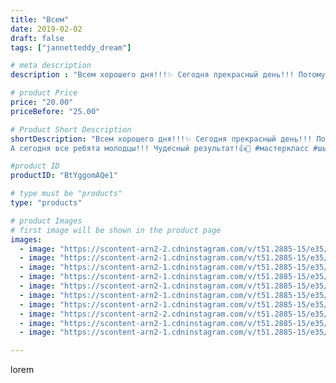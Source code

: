```yaml
---
title: "Всем"
date: 2019-02-02
draft: false
tags: ["jannetteddy_dream"]

# meta description
description : "Всем хорошего дня!!!✨ Сегодня прекрасный день!!! Потому , что именно сегодня перешёл замечательный мастер//-класс для детей \"Фламинго\" в студии йоги \"Солнце/"

# product Price
price: "20.00"
priceBefore: "25.00"

# Product Short Description
shortDescription: "Всем хорошего дня!!!✨ Сегодня прекрасный день!!! Потому , что именно сегодня перешёл замечательный мастер//-класс для детей \"Фламинго\" в студии йоги \"Солнце//-Луна\" @vika_gvozdika_yoga \"!!!👏👏👏 Я очень люблю заниматься с детьми, и рада сообщить, что теперь буду проводить мастер//-классы постоянно!!!❤️❤️❤️❤️
А сегодня все ребята молодцы!!! Чудесный результат!👍🤗 #мастеркласс #шьюсдетьми #учудетейшить #ручнаяработа #своимируками"

#product ID
productID: "BtYggomAQe1"

# type must be "products"
type: "products"

# product Images
# first image will be shown in the product page
images:
  - image: "https://scontent-arn2-2.cdninstagram.com/v/t51.2885-15/e35/50008870_226879658265197_4159379975743700895_n.jpg?_nc_ht=scontent-arn2-2.cdninstagram.com&_nc_cat=105&_nc_ohc=cuzRaIGYyRoAX-7rvCP&se=7&tp=1&oh=6dadb6d8ed30cad3ff97405355d2e878&oe=605BB169&ig_cache_key=MTk3MDQ2NTU4NTUyODAwMzk2Mg%3D%3D.2"
  - image: "https://scontent-arn2-1.cdninstagram.com/v/t51.2885-15/e35/49933778_357537365084870_8689538689035319851_n.jpg?_nc_ht=scontent-arn2-1.cdninstagram.com&_nc_cat=102&_nc_ohc=QvM3M5hZcRYAX-Hh2g9&se=7&tp=1&oh=e3a6008a197ae8cef8c72adf21369205&oe=605D0E7C&ig_cache_key=MTk3MDQ2NTU5NDQ1MzM0NDQ1Ng%3D%3D.2"
  - image: "https://scontent-arn2-1.cdninstagram.com/v/t51.2885-15/e35/50547092_554076758407527_1020313250191400919_n.jpg?_nc_ht=scontent-arn2-1.cdninstagram.com&_nc_cat=103&_nc_ohc=zKr9PIW_PIYAX8n8heA&se=7&tp=1&oh=434bb313dbe7b4cd02651ba2a1bafbb6&oe=605CEE23&ig_cache_key=MTk3MDQ2NTYwMDg2MjIyMzAxMQ%3D%3D.2"
  - image: "https://scontent-arn2-1.cdninstagram.com/v/t51.2885-15/e35/50128949_2247386525319363_7790216830539320049_n.jpg?_nc_ht=scontent-arn2-1.cdninstagram.com&_nc_cat=103&_nc_ohc=gR13vAdIsToAX_3UQpL&se=7&tp=1&oh=91794cd017dc2c5428c36a6ff4a9f0e5&oe=605C2072&ig_cache_key=MTk3MDQ2NTYwNzkwMDMzNjg4Ng%3D%3D.2"
  - image: "https://scontent-arn2-1.cdninstagram.com/v/t51.2885-15/e35/51910995_321895048429783_1331564627367716981_n.jpg?_nc_ht=scontent-arn2-1.cdninstagram.com&_nc_cat=107&_nc_ohc=ZEEOBESF9H4AX8rA43n&se=7&tp=1&oh=44d3e26960ddf10f85f108a07e0399ea&oe=605D9BB2&ig_cache_key=MTk3MDQ2NTYxNTgwMjUyMDA1Mg%3D%3D.2"
  - image: "https://scontent-arn2-1.cdninstagram.com/v/t51.2885-15/e35/51556830_415168262585968_2381573210491662603_n.jpg?_nc_ht=scontent-arn2-1.cdninstagram.com&_nc_cat=104&_nc_ohc=9NXvhBL_GNwAX8kw6B5&se=7&tp=1&oh=94ad0235560396e8eb4f5ba8a975c610&oe=6059E70F&ig_cache_key=MTk3MDQ2NTYyMTY2NjAzNTAwNQ%3D%3D.2"
  - image: "https://scontent-arn2-1.cdninstagram.com/v/t51.2885-15/e35/50725374_375987289899598_2291288587606214898_n.jpg?_nc_ht=scontent-arn2-1.cdninstagram.com&_nc_cat=110&_nc_ohc=FmTZ_bXLz8YAX9OgHun&se=7&tp=1&oh=626dc6f7f87185620c710c527f13c33b&oe=605D6859&ig_cache_key=MTk3MDQ2NTYzMDI4OTQyMTY1NQ%3D%3D.2"
  - image: "https://scontent-arn2-2.cdninstagram.com/v/t51.2885-15/e35/51147022_304502743538520_3210260946195581132_n.jpg?_nc_ht=scontent-arn2-2.cdninstagram.com&_nc_cat=100&_nc_ohc=Uzs4OJJ4AV0AX8-dMDu&se=7&tp=1&oh=e6ebde4c774cdc5484e682b256286ace&oe=605DACCA&ig_cache_key=MTk3MDQ2NTYzNzE3NjYzNDAzMQ%3D%3D.2"
  - image: "https://scontent-arn2-1.cdninstagram.com/v/t51.2885-15/e35/51381481_1161987563964003_1524274046058288965_n.jpg?_nc_ht=scontent-arn2-1.cdninstagram.com&_nc_cat=103&_nc_ohc=ZjuscJocYCUAX9OZHLa&se=7&tp=1&oh=a9c822aa5e408911ba6f549e0367a2a8&oe=6059DED1&ig_cache_key=MTk3MDQ2NTY2Mzc1MTgwODgxNw%3D%3D.2"
  - image: "https://scontent-arn2-1.cdninstagram.com/v/t51.2885-15/e35/50343635_767282566970618_4662042994004417814_n.jpg?_nc_ht=scontent-arn2-1.cdninstagram.com&_nc_cat=102&_nc_ohc=EfEMxtsgai0AX-hT_Xb&se=7&tp=1&oh=6add3d5713ab8eb7c2512320e7c852d7&oe=605A42F5&ig_cache_key=MTk3MDQ2NTY3MzI4MTE0NTAwMA%3D%3D.2"

---
```

lorem
